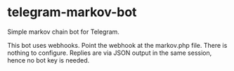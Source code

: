 # telegram-markov-bot
Simple markov chain bot for Telegram.

This bot uses webhooks. Point the webhook at the markov.php file. There is nothing to configure. Replies are via JSON output in the same session, hence no bot key is needed.
